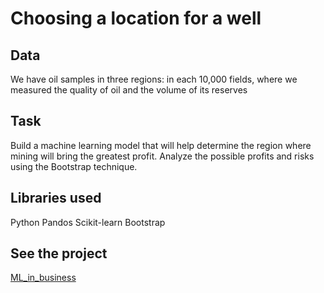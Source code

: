 # Choosing a location for a well
## Data
We have oil samples in three regions: in each 10,000 fields, where we measured the quality of oil and the volume of its reserves
## Task
Build a machine learning model that will help determine the region where mining will bring the greatest profit. Analyze the possible profits and risks using the Bootstrap technique.
## Libraries used
Python Pandos Scikit-learn Bootstrap
## See the project
[ML_in_business](https://github.com/MashaBoro/Yandex_practicum_project/blob/2d1a3df9071b6c42e6dca22309530f032a4ebf07/ML_in_business/ML_in_business.ipynb)
